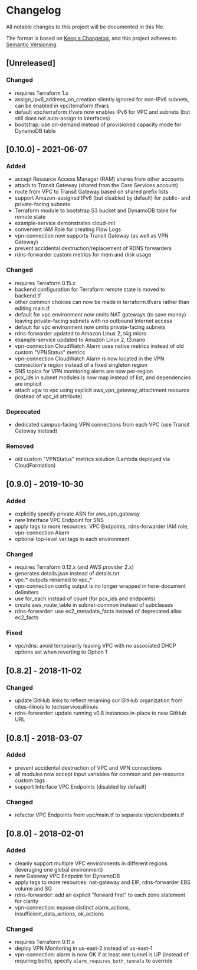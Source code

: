 # Changelog

All notable changes to this project will be documented in this file.

The format is based on [Keep a Changelog](https://keepachangelog.com/en/1.0.0/), and this project adheres to [Semantic Versioning](https://semver.org/spec/v2.0.0.html).

## [Unreleased]

### Changed
- requires Terraform 1.x
- assign_ipv6_address_on_creation silently ignored for non-IPv6 subnets, can be enabled in vpc/terraform.tfvars
- default vpc/terraform.tfvars now enables IPv6 for VPC and subnets (but still does not auto-assign to interfaces)
- bootstrap: use on-demand instead of provisioned capacity mode for DynamoDB table



## [0.10.0] - 2021-06-07

### Added
- accept Resource Access Manager (RAM) shares from other accounts
- attach to Transit Gateway (shared from the Core Services account)
- route from VPC to Transit Gateway based on shared prefix lists
- support Amazon-assigned IPv6 (but disabled by default) for public- and private-facing subnets
- Terraform module to bootstrap S3 bucket and DynamoDB table for remote state
- example-service demonstrates cloud-init
- convenient IAM Role for creating Flow Logs
- vpn-connection now supports Transit Gateway (as well as VPN Gateway)
- prevent accidental destruction/replacement of RDNS forwarders
- rdns-forwarder custom metrics for mem and disk usage

### Changed
- requires Terraform 0.15.x
- backend configuration for Terraform remote state is moved to backend.tf
- other common choices can now be made in terraform.tfvars rather than editing main.tf
- default for vpc environment now omits NAT gateways (to save money) leaving private-facing subnets with no outbound Internet access
- default for vpc environment now omits private-facing subnets
- rdns-forwarder updated to Amazon Linux 2, t4g.micro
- example-service updated to Amazon Linux 2, t3.nano
- vpn-connection CloudWatch Alarm uses native metrics instead of old custom "VPNStatus" metrics
- vpn-connection CloudWatch Alarm is now located in the VPN connection's region instead of a fixed singleton region
- SNS topics for VPN monitoring alerts are now per-region
- pcx_ids in subnet modules is now map instead of list, and dependencies are implicit
- attach vgw to vpc using explicit aws_vpn_gateway_attachment resource (instead of vpc_id attribute)

### Deprecated
- dedicated campus-facing VPN connections from each VPC (use Transit Gateway instead)

### Removed
- old custom "VPNStatus" metrics solution (Lambda deployed via CloudFormation)



## [0.9.0] - 2019-10-30

### Added
- explicitly specify private ASN for aws_vpn_gateway
- new Interface VPC Endpoint for SNS
- apply tags to more resources: VPC Endpoints, rdns-forwarder IAM role, vpn-connection Alarm
- optional top-level var.tags in each environment

### Changed
- requires Terraform 0.12.x (and AWS provider 2.x)
- generates details.json instead of details.txt
- vpc.* outputs renamed to vpc_*
- vpn-connection config output is no longer wrapped in here-document delimiters
- use for_each instead of count (for pcx_ids and endpoints)
- create aws_route_table in subnet-common instead of subclasses
- rdns-forwarder: use ec2_metadata_facts instead of deprecated alias ec2_facts

### Fixed
- vpc/rdns: avoid temporarily leaving VPC with no associated DHCP options set when reverting to Option 1



## [0.8.2] - 2018-11-02

### Changed
- update GitHub links to reflect renaming our GitHub organization from cites-illinois to techservicesillinois
- rdns-forwarder: update running v0.8 instances in-place to new GitHub URL



## [0.8.1] - 2018-03-07

### Added
- prevent accidental destruction of VPC and VPN connections
- all modules now accept input variables for common and per-resource custom tags
- support Interface VPC Endpoints (disabled by default)

### Changed
- refactor VPC Endpoints from vpc/main.tf to separate vpc/endpoints.tf



## [0.8.0] - 2018-02-01

### Added
- cleanly support multiple VPC environments in different regions (leveraging one global environment)
- new Gateway VPC Endpoint for DynamoDB
- apply tags to more resources: nat-gateway and EIP, rdns-forwarder EBS volume and SG
- rdns-forwarder: add an explicit "forward first" to each zone statement for clarity
- vpn-connection: expose distinct alarm_actions, insufficient_data_actions, ok_actions

### Changed
- requires Terraform 0.11.x
- deploy VPN Monitoring in us-east-2 instead of us-east-1
- vpn-connection: alarm is now OK if at least one tunnel is UP (instead of requiring both), specify `alarm_requires_both_tunnels` to override
